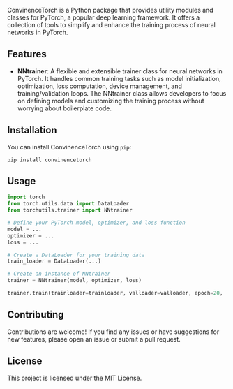 ConvinenceTorch is a Python package that provides utility modules and classes for PyTorch, a popular deep learning framework. It offers a collection of tools to simplify and enhance the training process of neural networks in PyTorch.


## Features

- **NNtrainer**: A flexible and extensible trainer class for neural networks in PyTorch. It handles common training tasks such as model initialization, optimization, loss computation, device management, and training/validation loops. The NNtrainer class allows developers to focus on defining models and customizing the training process without worrying about boilerplate code.

## Installation

You can install ConvinenceTorch using `pip`:

```shell
pip install convinencetorch
```

## Usage 

```python
import torch
from torch.utils.data import DataLoader
from torchutils.trainer import NNtrainer

# Define your PyTorch model, optimizer, and loss function
model = ...
optimizer = ...
loss = ...

# Create a DataLoader for your training data
train_loader = DataLoader(...)

# Create an instance of NNtrainer
trainer = NNtrainer(model, optimizer, loss)

trainer.train(trainloader=trainloader, valloader=valloader, epoch=20,  metrics=['accuracy', 'f1'], record_loss=True, checkpoint_file='train'  , checkpoint_every_x=2)
```

## Contributing
Contributions are welcome! If you find any issues or have suggestions for new features, please open an issue or submit a pull request.

## License
This project is licensed under the MIT License.


